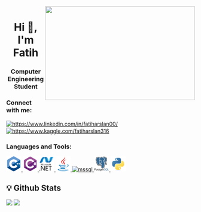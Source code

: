 <img src="https://media.giphy.com/media/v1.Y2lkPTc5MGI3NjExYzdlZDgzNzU1NDRiZDg2NzQ5MGE2MTgxOWM0MWFiYjQwMmVmOTIxZiZlcD12MV9pbnRlcm5hbF9naWZzX2dpZklkJmN0PWc/5k5vZwRFZR5aZeniqb/giphy.gif"  align="right" width="400" height="250">

<h1 align="center">Hi 👋, I'm Fatih</h1>
<h3 align="center">Computer Engineering Student </h3>



<h3 align="left">Connect with me:</h3>
<p align="left">
<a href="https://linkedin.com/in/fatiharslan00/" target="blank"><img align="center" src="https://raw.githubusercontent.com/rahuldkjain/github-profile-readme-generator/master/src/images/icons/Social/linked-in-alt.svg" alt="https://www.linkedin.com/in/fatiharslan00/" height="30" width="40" /></a>
<a href="https://kaggle.com/https://www.kaggle.com/fatiharslan316" target="blank"><img align="center" src="https://raw.githubusercontent.com/rahuldkjain/github-profile-readme-generator/master/src/images/icons/Social/kaggle.svg" alt="https://www.kaggle.com/fatiharslan316" height="30" width="40" /></a>
</p>

<h3 align="left">Languages and Tools:</h3>
<p align="left"> <a href="https://www.w3schools.com/cpp/" target="_blank" rel="noreferrer"> <img src="https://raw.githubusercontent.com/devicons/devicon/master/icons/cplusplus/cplusplus-original.svg" alt="cplusplus" width="40" height="40"/> </a> <a href="https://www.w3schools.com/cs/" target="_blank" rel="noreferrer"> <img src="https://raw.githubusercontent.com/devicons/devicon/master/icons/csharp/csharp-original.svg" alt="csharp" width="40" height="40"/> </a> <a href="https://dotnet.microsoft.com/" target="_blank" rel="noreferrer"> <img src="https://raw.githubusercontent.com/devicons/devicon/master/icons/dot-net/dot-net-original-wordmark.svg" alt="dotnet" width="40" height="40"/> </a> <a href="https://www.java.com" target="_blank" rel="noreferrer"> <img src="https://raw.githubusercontent.com/devicons/devicon/master/icons/java/java-original.svg" alt="java" width="40" height="40"/> </a> <a href="https://www.microsoft.com/en-us/sql-server" target="_blank" rel="noreferrer"> <img src="https://www.svgrepo.com/show/303229/microsoft-sql-server-logo.svg" alt="mssql" width="40" height="40"/> </a> <a href="https://www.postgresql.org" target="_blank" rel="noreferrer"> <img src="https://raw.githubusercontent.com/devicons/devicon/master/icons/postgresql/postgresql-original-wordmark.svg" alt="postgresql" width="40" height="40"/> </a> <a href="https://www.python.org" target="_blank" rel="noreferrer"> <img src="https://raw.githubusercontent.com/devicons/devicon/master/icons/python/python-original.svg" alt="python" width="40" height="40"/> </a> </p>

## :bulb: Github Stats
<img src="https://github-readme-stats.vercel.app/api?username=fatiharslan1&show_icons=true&theme=tokyonight&cache_seconds=86400">
<img src="https://github-readme-stats.vercel.app/api/top-langs/?username=fatiharslan1&layout=compact&theme=tokyonight&cache_seconds=86400">

